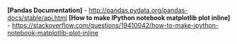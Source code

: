 **[Pandas Documentation]** - http://pandas.pydata.org/pandas-docs/stable/api.html
**[How to make IPython notebook matplotlib plot inline]** - https://stackoverflow.com/questions/19410042/how-to-make-ipython-notebook-matplotlib-plot-inline
